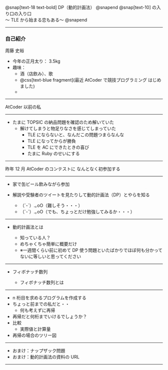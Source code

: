 @snap[text-18 text-bold]
DP（動的計画法）
@snapend
@snap[text-10]
の入り口の入り口
<br>
～ TLE から始まる恋もある～
@snapend

---

### 自己紹介

周藤 史裕

- 今年の正月太り： 3.5kg
- 趣味：
  - 酒（店飲み）、歌
  - @css[text-blue fragment](最近 AtCoder で競技プログラミング はじめました)
  -

---

AtCoder 以前の私

---

- たまに TOPSIC の納品問題を確認のため解いていた
  - 解けてしまうと物足りなさを感じてしまっていた
    - TLE にならないと、なんだこの問題つまらなんな
    - TLE になってからが勝負
    - TLE を AC にできたときの喜び
    - たまに Ruby のせいにする

---

昨年 12 月 AtCoder のコンテストに
なんとなく初参加する

---

- 家で缶ビール飲みながら参加

- 解説や受験者のツイートを見たりして動的計画法（DP）とやらを知る
  - （´-`）.｡oO（難しそう・・・）
  - （´-`）.｡oO（でも、ちょっとだけ勉強してみるか・・・）

---

- 動的計画法とは

  - 知っている人？
  - めちゃくちゃ簡単に概要だけ
  - ※一週間くらい前に初めて DP 使う問題といたばかりでほぼ何も分かってないに等しいと思ってください

---

- フィボナッチ数列

  - フィボナッチ数列とは

---

- n 桁目を求めるプログラムを作成する
- ちょっと前までの私だと・・
  - 何も考えずに再帰
- 再帰だと何桁までいけるでしょうか？
- 比較
  - 実際値と計算量
- 再帰の場合のツリー図

---

- おまけ：ナップザック問題
- おまけ：動的計画法の資料の URL

---
